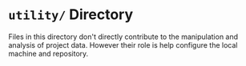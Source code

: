 `utility/` Directory
=========

Files in this directory don't directly contribute to the manipulation and analysis of project data.  However their role is help configure the local machine and repository.
